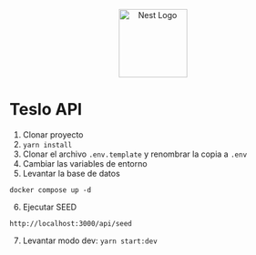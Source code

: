 <p align="center">
  <a href="http://nestjs.com/" target="blank"><img src="https://nestjs.com/img/logo-small.svg" width="120" alt="Nest Logo" /></a>
</p>

# Teslo API
1. Clonar proyecto
2. ```yarn install```
3. Clonar el archivo ```.env.template``` y renombrar la copia a ```.env```
4. Cambiar las variables de entorno
5. Levantar la base de datos
```
docker compose up -d
```

6. Ejecutar SEED
```
http://localhost:3000/api/seed
```
7. Levantar modo dev: ```yarn start:dev```